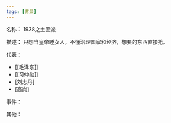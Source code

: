 ```yaml
---
tags: [背景]
---
```


名称：
1938之土匪派

描述：
只想当皇帝睡女人，不懂治理国家和经济，想要的东西直接抢。

代表：
- [[毛泽东]]
- [[习仲勋]]
- [刘志丹]
- [高岗]

事件：

其他：
